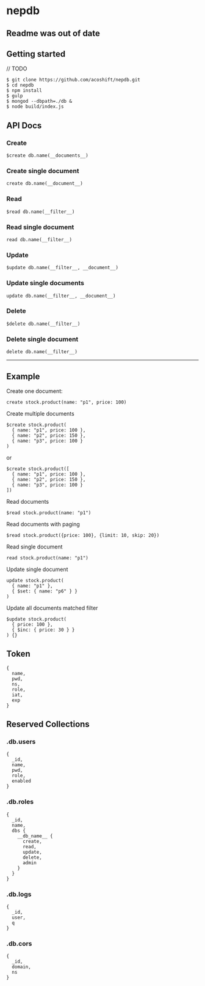 # nepdb

## Readme was out of date

## Getting started

// TODO
```
$ git clone https://github.com/acoshift/nepdb.git
$ cd nepdb
$ npm install
$ gulp
$ mongod --dbpath=./db &
$ node build/index.js
```

## API Docs

### Create
`$create db.name(__documents__)`

### Create single document
`create db.name(__document__)`

### Read
`$read db.name(__filter__)`

### Read single document
`read db.name(__filter__)`

### Update
`$update db.name(__filter__, __document__)`

### Update single documents
`update db.name(__filter__, __document__)`

### Delete
`$delete db.name(__filter__)`

### Delete single document
`delete db.name(__filter__)`

---

## Example

Create one document:
```
create stock.product(name: "p1", price: 100)
```

Create multiple documents
```
$create stock.product(
  { name: "p1", price: 100 },
  { name: "p2", price: 150 },
  { name: "p3", price: 100 }
)
```
or
```
$create stock.product([
  { name: "p1", price: 100 },
  { name: "p2", price: 150 },
  { name: "p3", price: 100 }
])
```

Read documents
```
$read stock.product(name: "p1")
```

Read documents with paging

```
$read stock.product({price: 100}, {limit: 10, skip: 20})
```

Read single document
```
read stock.product(name: "p1")
```

Update single document
```
update stock.product(
  { name: "p1" },
  { $set: { name: "p6" } }
)
```

Update all documents matched filter
```
$update stock.product(
  { price: 100 },
  { $inc: { price: 30 } }
) {}
```

## Token
```
{
  name,
  pwd,
  ns,
  role,
  iat,
  exp
}
```

## Reserved Collections

### .db.users
```
{
  _id,
  name,
  pwd,
  role,
  enabled
}
```
### .db.roles
```
{
  _id,
  name,
  dbs {
    __db_name__ {
      create,
      read,
      update,
      delete,
      admin
    }
  }
}
```

### .db.logs
```
{
  _id,
  user,
  q
}
```

### .db.cors
```
{
  _id,
  domain,
  ns
}
```
